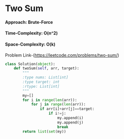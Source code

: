 # Two Sum

#### Approach: Brute-Force
#### Time-Complexity: O(n^2)
#### Space-Complexity: O(k)

Problem Link-(https://leetcode.com/problems/two-sum/)

```python
class Solution(object):
    def twoSum(self, arr, target):
        """
        :type nums: List[int]
        :type target: int
        :rtype: List[int]
        """
        my=[]
        for i in range(len(arr)):
            for j in range(len(arr)):
                if arr[i]+arr[j]==target:
                    if i!=j:
                        my.append(i)
                        my.append(j)
                        break
        return list(set(my))
``` 
